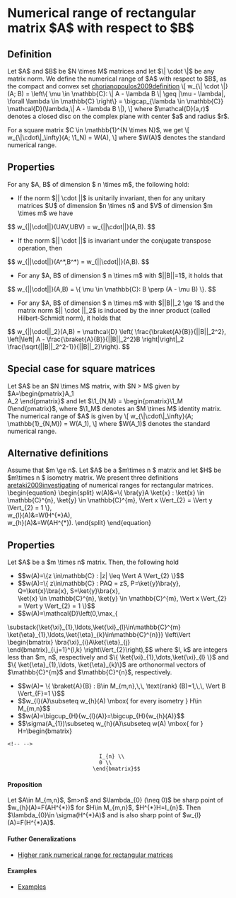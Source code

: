 Numerical range of rectangular matrix \$A\$ with respect to \$B\$
=================================================================

Definition
----------

Let \$A\$ and \$B\$ be \$N \\times M\$ matrices and let \$\\\| \\cdot
\\\|\$ be any matrix norm. We define the numerical range of \$A\$ with
respect to \$B\$, as the compact and convex set [chorianopoulos2009definition](@cite) \\\[ w\_{\\\| \\cdot \\\|}(A; B) =
\\left\\{ \\mu \\in \\mathbb{C}: \\\| A - \\lambda B \\\| \\geq \|\\mu -
\\lambda\|, \\forall \\lambda \\in \\mathbb{C} \\right\\} =
\\bigcap\_{\\lambda \\in \\mathbb{C}} \\mathcal{D}(\\lambda,\\\| A -
\\lambda B \\\|), \\\] where \$\\mathcal{D}(a,r)\$ denotes a closed disc
on the complex plane with center \$a\$ and radius \$r\$.

For a square matrix \$C \\in \\mathbb{1}\^{N \\times N}\$, we get \\\[
w\_{\\\|\\cdot\\\|\_\\infty}(A; \\1_N) = W(A), \\\] where \$W(A)\$
denotes the standard numerical range.

Properties
----------

For any \$A, B\$ of dimension \$ n \\times m\$, the following hold:

-   If the norm \$\|\| \\cdot \|\|\$ is unitarily invariant, then for
    any unitary matrices \$U\$ of dimension \$n \\times n\$ and \$V\$ of
    dimension \$m \\times m\$ we have

\$\$ w\_{\|\|\\cdot\|\|}(UAV,UBV) = w\_{\|\|\\cdot\|\|}(A,B). \$\$

-   If the norm \$\|\| \\cdot \|\|\$ is invariant under the conjugate
    transpose operation, then

\$\$ w\_{\|\|\\cdot\|\|}(A\^\*,B\^\*) = w\_{\|\|\\cdot\|\|}(A,B). \$\$

-   For any \$A, B\$ of dimension \$ n \\times m\$ with \$\|\|B\|\|=1\$,
    it holds that

\$\$ w\_{\|\|\\cdot\|\|}(A,B) = \\{ \\mu \\in \\mathbb{C}: B \\perp (A -
\\mu B) \\}. \$\$

-   For any \$A, B\$ of dimension \$ n \\times m\$ with \$\|\|B\|\|\_2
    \\ge 1\$ and the matrix norm \$\|\| \\cdot \|\|\_2\$ is induced by
    the inner product (called Hilbert-Schmidt norm), it holds that

\$\$ w\_{\|\|\\cdot\|\|\_2}(A,B) = \\mathcal{D} \\left(
\\frac{\\braket{A}{B}}{\|\|B\|\|\_2\^2}, \\left\|\\left\| A -
\\frac{\\braket{A}{B}}{\|\|B\|\|\_2\^2}B \\right\|\\right\|\_2
\\frac{\\sqrt{\|\|B\|\|\_2\^2-1}}{\|\|B\|\|\_2}\\right). \$\$

Special case for square matrices
--------------------------------

Let \$A\$ be an \$N \\times M\$ matrix, with \$N \> M\$ given by
\$A=\\begin{pmatrix}A_1\
A_2 \\end{pmatrix}\$ and let \$\\1\_{N,M} = \\begin{pmatrix}\\1_M\
0\\end{pmatrix}\$, where \$\\1_M\$ denotes an \$M \\times M\$ identity
matrix. The numerical range of \$A\$ is given by \\\[
w\_{\\\|\\cdot\\\|\_\\infty}(A; \\mathbb{1}\_{N,M}) = W(A_1), \\\] where
\$W(A_1)\$ denotes the standard numerical range.

Alternative definitions
-----------------------

Assume that \$m \\ge n\$. Let \$A\$ be a \$m\\times n \$ matrix and let
\$H\$ be \$m\\times n \$ isometry matrix. We present three definitions
[aretaki2009investigating](@cite) of numerical ranges for rectangular
matrices. \\begin{equation} \\begin{split} w(A)&=\\{ \\bra{y}A \\ket{x}
: \\ket{x} \\in \\mathbb{C}\^{n}, \\ket{y} \\in \\mathbb{C}\^{m}, \\Vert
x \\Vert\_{2} = \\Vert y \\Vert\_{2} = 1 \\},\
w\_{l}(A)&=W(H\^{\*}A),\
w\_{h}(A)&=W(AH\^{\*}). \\end{split} \\end{equation}

Properties
----------

Let \$A\$ be a \$m \\times n\$ matrix. Then, the following hold

-   \$\$w(A)=\\{z \\in\\mathbb{C} : \|z\| \\leq \\Vert A \\Vert\_{2}
    \\}\$\$
-   \$\$w(A)=\\{ z\\in\\mathbb{C} : PAQ = zS, P=\\ket{y}\\bra{y},
    Q=\\ket{x}\\bra{x}, S=\\ket{y}\\bra{x},\
    \\ket{x} \\in \\mathbb{C}\^{n}, \\ket{y} \\in \\mathbb{C}\^{m},
    \\Vert x \\Vert\_{2} = \\Vert y \\Vert\_{2} = 1 \\}\$\$
-   \$\$w(A)=\\mathcal{D}\\left(0,\\max\_{

\\substack{\\ket{\\xi}\_{1},\\ldots,\\ket{\\xi}\_{l}\\in\\mathbb{C}\^{m}\
\\ket{\\eta}\_{1},\\ldots,\\ket{\\eta}\_{k}\\in\\mathbb{C}\^{n}}}
\\left\\Vert \\begin{bmatrix} \\bra{\\xi}\_{i}A\\ket{\\eta}\_{j}\
\\end{bmatrix}\_{i,j=1}\^{l,k} \\right\\Vert\_{2}\\right),\$\$ where
\$l, k\$ are integers less than \$m, n\$, respectively and \$\\{
\\ket{\\xi}\_{1},\\dots,\\ket{\\xi}\_{l} \\}\$ and \$\\{
\\ket{\\eta}\_{1},\\ldots, \\ket{\\eta}\_{k}\\}\$ are orthonormal
vectors of \$\\mathbb{C}\^{m}\$ and \$\\mathbb{C}\^{n}\$, respectively.

-   \$\$w(A)= \\{ \\braket{A}{B} : B\\in M\_{m,n},\\,\\, \\text{rank}
    (B)=1,\\,\\, \\Vert B \\Vert\_{F}=1 \\}\$\$
-   \$\$w\_{l}(A)\\subseteq w\_{h}(A) \\mbox{ for every isometry } H\\in
    M\_{m,n}\$\$
-   \$\$w(A)=\\bigcup\_{H}{w\_{l}(A)}=\\bigcup\_{H}{w\_{h}(A)}\$\$
-   \$\$\\sigma(A\_{1})\\subseteq w\_{h}(A)\\subseteq w(A) \\mbox{ for }
    H=\\begin{bmatrix}

```{=html}
<!-- -->
```
                                 I_{n} \\
                                 0 \\
                               \end{bmatrix}$$

#### Proposition

Let \$A\\in M\_{m,n}\$, \$m\>n\$ and \$\\lambda\_{0} (\\neq 0)\$ be
sharp point of \$w\_{h}(A)=F(AH\^{\*})\$ for \$H\\in M\_{m,n}\$,
\$H\^{\*}H=I\_{n}\$. Then \$\\lambda\_{0}\\in \\sigma(H\^{\*}A)\$ and is
also sharp point of \$w\_{l}(A)=F(H\^{\*}A)\$.

#### Futher Generalizations

-   [Higher rank numerical range for rectangular
    matrices](/numerical-range/generalizations/numerical-range-of-a-with-respect-to-b/higher-rank-numerical-range-for-rectangular)

#### Examples

-   [Examples](/numerical-range/generalizations/numerical-range-of-a-with-respect-to-b/examples)
